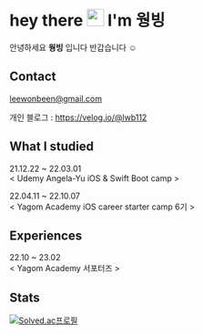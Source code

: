 
# hey there <img src="https://media.giphy.com/media/hvRJCLFzcasrR4ia7z/giphy.gif" width="30"> I'm 웡빙

안녕하세요 **웡빙** 입니다 반갑습니다 ☺️

## Contact

leewonbeen@gmail.com

개인 블로그 : https://velog.io/@lwb112

## What I studied
21.12.22 ~ 22.03.01 <br>
< Udemy Angela-Yu iOS & Swift Boot camp >

22.04.11 ~ 22.10.07 <br>
< Yagom Academy iOS career starter camp 6기 >

## Experiences

22.10 ~ 23.02 <br>
< Yagom Academy 서포터즈 >

## Stats

[![Solved.ac프로필](http://mazassumnida.wtf/api/v2/generate_badge?boj=lwb112)](https://solved.ac/lwb112)
